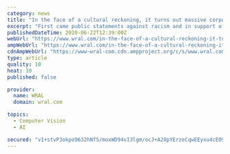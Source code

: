 ```yaml
---
category: news
title: "In the face of a cultural reckoning, it turns out massive corporations can move fast and fix things"
excerpt: "First came public statements against racism and in support of Black Lives Matter from a wide range of companies. Then came large corporate donations to organizations promoting racial equity."
publishedDateTime: 2020-06-22T12:39:00Z
webUrl: "https://www.wral.com/in-the-face-of-a-cultural-reckoning-it-turns-out-massive-corporations-can-move-fast-and-fix-things/19154746/"
ampWebUrl: "https://www.wral.com/in-the-face-of-a-cultural-reckoning-it-turns-out-massive-corporations-can-move-fast-and-fix-things/19154746/?version=amp"
cdnAmpWebUrl: "https://www-wral-com.cdn.ampproject.org/c/s/www.wral.com/in-the-face-of-a-cultural-reckoning-it-turns-out-massive-corporations-can-move-fast-and-fix-things/19154746/?version=amp"
type: article
quality: 10
heat: 10
published: false

provider:
  name: WRAL
  domain: wral.com

topics:
  - Computer Vision
  - AI

secured: "v1+stvP3okpo9632hNfS/moxWD94vI3lgm/ocJ+A28pYErzeCqwEEyxu4cEO9wUfoei0RckR/831l0MIJyXBAUk4q1k+CdukjdNjh1+nLqsjDNI4NQ3Q6XxYS3w7P+LrbmHkc5FGm6hH9RGl1iGj+mtMDzrLDoGF0O6L1Xth9ZqcU8BZif/pnGrmOL7CrvLBq0rNcrfYxDNTlMBfEeiuwVT9tqlKpKifJVjAIbOstGAyxYJ84/PQydRieKojsP0Lpe7ukCSpP6yCkOW5L7ixBL3RdQeQKFlwRiOhO67wh59w4pOKcozRETgU8oSXg36mMCh2B5g13zigYT6SRveaxg==;FlEWmS+7AjHuknsh4ne1lQ=="
---
```


